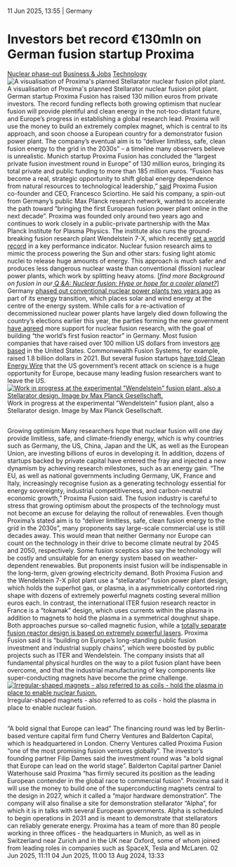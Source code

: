 11 Jun 2025, 13:55
| 
Germany
# Investors bet record €130mln on German fusion startup Proxima
[Nuclear phase-out](https://www.cleanenergywire.org/topics/Nuclear+phase-out) [Business & Jobs](https://www.cleanenergywire.org/topics/Business+%26+Jobs) [Technology](https://www.cleanenergywire.org/topics/Technology)
![A visualisation of Proxima's planned Stellarator nuclear fusion pilot plant.](https://www.cleanenergywire.org/sites/default/files/styles/gallery_image/public/proxima_fusion.jpg?itok=1ifbYcVN)
A visualisation of Proxima's planned Stellarator nuclear fusion pilot plant.
German startup Proxima Fusion has raised 130 million euros from private investors. The record funding reflects both growing optimism that nuclear fusion will provide plentiful and clean energy in the not-too-distant future, and Europe’s progress in establishing a global research lead. Proxima will use the money to build an extremely complex magnet, which is central to its approach, and soon choose a European country for a demonstrator fusion power plant. The company’s eventual aim is to “deliver limitless, safe, clean fusion energy to the grid in the 2030s” – a timeline many observers believe is unrealistic.
Munich startup Proxima Fusion has concluded the “largest private fusion investment round in Europe” of 130 million euros, bringing its total private and public funding to more than 185 million euros.
“Fusion has become a real, strategic opportunity to shift global energy dependence from natural resources to technological leadership,” [said](https://www.proximafusion.com/press-news/proxima-fusion-raises-eu130m-series-a-to-build-worlds-first-stellarator-based-fusion-power-plant-in-the-2030s) Proxima Fusion co-founder and CEO, Francesco Sciortino. He said his company, a spin-out from Germany’s public Max Planck research network, wanted to accelerate the path toward “bringing the first European fusion power plant online in the next decade”. 
Proxima was founded only around two years ago and continues to work closely in a public-private partnership with the Max Planck Institute for Plasma Physics. The institute also runs the ground-breaking fusion research plant Wendelstein 7-X, which recently [set a world record](https://phys.org/news/2025-06-wendelstein-nuclear-fusion.html) in a key performance indicator.
Nuclear fusion research aims to mimic the process powering the Sun and other stars: fusing light atomic nuclei to release huge amounts of energy. This approach is much safer and produces less dangerous nuclear waste than conventional (fission) nuclear power plants, which work by splitting heavy atoms. [_find more Background on fusion in our_[ _Q &A: Nuclear fusion: Hype or hope for a cooler planet?_](https://www.cleanenergywire.org/factsheets/qa-nuclear-fusion)]
Germany [phased out conventional nuclear power plants two years ago](https://www.cleanenergywire.org/factsheets/qa-germanys-nuclear-exit-one-year-after) as part of its energy transition, which places solar and wind energy at the centre of the energy system. While calls for a re-activation of decommissioned nuclear power plants have largely died down following the country’s elections earlier this year, the parties forming the new government [have agreed](https://www.cleanenergywire.org/factsheets/what-germanys-aspiring-coalition-government-agreement-means-climate-and-energy) more support for nuclear fusion research, with the goal of building “the world’s first fusion reactor” in Germany.
Most fusion companies that have raised over 100 million US dollars from investors [are based](https://techcrunch.com/2024/10/04/every-fusion-startup-that-has-raised-over-100m/) in the United States. Commonwealth Fusion Systems, for example, raised 1.8 billion dollars in 2021. But several fusion startups [have told Clean Energy Wire](https://www.cleanenergywire.org/news/europe-must-build-nuclear-fusion-headstart-complement-renewables-startup) that the US government’s recent attack on science is a huge opportunity for Europe, because many leading fusion researchers want to leave the US.
[![Work in progress at the experimental "Wendelstein" fusion plant, also a Stellarator design. Image by Max Planck Gesellschaft.](https://www.cleanenergywire.org/sites/default/files/styles/paragraph_text_image/public/paragraphs/images/nuclear-fusion-reactor-wendelstein-maxplanckgesellschaft_0.jpg?itok=aa8CtKuP)](https://www.cleanenergywire.org/sites/default/files/styles/gallery_image/public/paragraphs/images/nuclear-fusion-reactor-wendelstein-maxplanckgesellschaft_0.jpg?itok=k-QfLgkH)
Work in progress at the experimental "Wendelstein" fusion plant, also a Stellarator design. Image by Max Planck Gesellschaft.
## 
Growing optimism 
Many researchers hope that nuclear fusion will one day provide limitless, safe, and climate-friendly energy, which is why countries such as Germany, the US, China, Japan and the UK, as well as the European Union, are investing billions of euros in developing it. In addition, dozens of startups backed by private capital have entered the fray and injected a new dynamism by achieving research milestones, such as an energy gain.
“The EU, as well as national governments including Germany, UK, France and Italy, increasingly recognise fusion as a generating technology essential for energy sovereignty, industrial competitiveness, and carbon-neutral economic growth,” Proxima Fusion said.
The fusion industry is careful to stress that growing optimism about the prospects of the technology must not become an excuse for delaying the rollout of renewables. Even though Proxima’s stated aim is to “deliver limitless, safe, clean fusion energy to the grid in the 2030s”, many proponents say large-scale commercial use is still decades away. This would mean that neither Germany nor Europe can count on the technology in their drive to become climate neutral by 2045 and 2050, respectively. Some fusion sceptics also say the technology will be costly and unsuitable for an energy system based on weather-dependent renewables. But proponents insist fusion will be indispensable in the long-term, given growing electricity demand. 
Both Proxima Fusion and the Wendelstein 7-X pilot plant use a “stellarator” fusion power plant design, which holds the superhot gas, or plasma, in a asymmetrically contorted ring shape with dozens of extremely powerful magnets costing several million euros each. In contrast, the international ITER fusion research reactor in France is a “tokamak” design, which uses currents within the plasma in addition to magnets to hold the plasma in a symmetrical doughnut shape. Both approaches pursue so-called magnetic fusion, while a [totally separate fusion reactor design is based on extremely powerful lasers](https://www.cleanenergywire.org/news/europe-must-build-nuclear-fusion-headstart-complement-renewables-startup).
Proxima Fusion said it is “building on Europe’s long-standing public fusion investment and industrial supply chains”, which were boosted by public projects such as ITER and Wendelstein. The company insists that all fundamental physical hurdles on the way to a pilot fusion plant have been overcome, and that the industrial manufacturing of key components like super-conducting magnets have become the prime challenge.
[![Irregular-shaped magnets - also referred to as coils - hold the plasma in place to enable nuclear fusion.](https://www.cleanenergywire.org/sites/default/files/styles/paragraph_text_image/public/paragraphs/images/proxima-fusion-coils.jpg?itok=pfYnf_Ki)](https://www.cleanenergywire.org/sites/default/files/styles/gallery_image/public/paragraphs/images/proxima-fusion-coils.jpg?itok=KCiiNVd0)
Irregular-shaped magnets - also referred to as coils - hold the plasma in place to enable nuclear fusion.
## 
“A bold signal that Europe can lead”
The financing round was led by Berlin-based venture capital firm fund Cherry Ventures and Balderton Capital, which is headquartered in London. Cherry Ventures called Proxima Fusion “one of the most promising fusion ventures globally”. The investor’s founding partner Filip Dames said the investment round was “a bold signal that Europe can lead on the world stage”. Balderton Capital partner Daniel Waterhouse said Proxima “has firmly secured its position as the leading European contender in the global race to commercial fusion”.
Proxima said it will use the money to build one of the superconducting magnets central to the design in 2027, which it called a “major hardware demonstration”. The company will also finalise a site for demonstration stellarator “Alpha”, for which it is in talks with several European governments. Alpha is scheduled to begin operations in 2031 and is meant to demonstrate that stellarators can reliably generate energy.
Proxima has a team of more than 80 people working in three offices - the headquarters in Munich, as well as in Switzerland near Zurich and in the UK near Oxford, some of whom joined from leading roles in companies such as SpaceX, Tesla and McLaren.
02 Jun 2025, 11:11
04 Jun 2025, 11:00
13 Aug 2024, 13:33